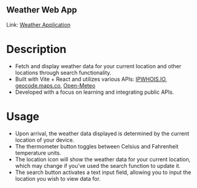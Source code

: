 ## Weather Web App

Link: <a href="https://klupka.github.io/WeatherWebApp/">Weather Application</a>

# Description
- Fetch and display weather data for your current location and other locations through search functionality.
- Built with Vite + React and utilizes various APIs: <a href="https://ipwhois.io/">IPWHOIS.IO</a>, <a href="https://geocode.maps.co/">geocode.maps.co</a>, <a href="https://open-meteo.com/">Open-Meteo</a>
- Developed with a focus on learning and integrating public APIs.

# Usage
- Upon arrival, the weather data displayed is determined by the current location of your device.
- The thermometer button toggles between Celsius and Fahrenheit temperature units.
- The location icon will show the weather data for your current location, which may change if you've used the search function to update it.
- The search button activates a text input field, allowing you to input the location you wish to view data for.
